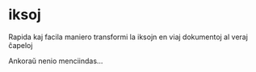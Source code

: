 # iksoj

Rapida kaj facila maniero transformi la iksojn en viaj dokumentoj al veraj ĉapeloj

Ankoraŭ nenio menciindas...
